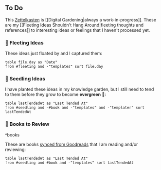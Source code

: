 ## To Do

This [Zettelkasten](https://zettelkasten.de/posts/overview/) is [[Digital Gardening|always a work-in-progress]]. These are my [[Fleeting Ideas Shouldn't Hang Around|fleeting thoughts and references]] to interesting ideas or feelings that I haven't processed yet.

### 🍃 Fleeting Ideas

These ideas just floated by and I captured them:

```dataview
table file.day as "Date"
from #fleeting and -"templates" sort file.day
```

### 🌱 Seedling Ideas

I have planted these ideas in my knowledge garden, but I still need to tend to them before they grow to become **evergreen** 🌲:

```dataview
table lastTendedAt as "Last Tended At"
from #seedling and -#book and -"templates" and -"templater" sort lastTendedAt
```

### 📖 Books to Review
^books

These are books [synced from Goodreads](https://www.goodreads.com/user/show/8150945-william) that I am reading and/or reviewing:

```dataview
table lastTendedAt as "Last Tended At"
from #seedling and #book and -"templates" sort lastTendedAt
```
